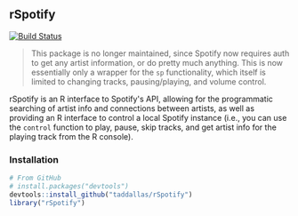 ## rSpotify

[![Build Status](https://travis-ci.org/taddallas/rSpotify.svg)](https://travis-ci.org/taddallas/rSpotify)

> This package is no longer maintained, since Spotify now requires auth to get any artist information, or do pretty much anything. This is now essentially only a wrapper for the `sp` functionality, which itself is limited to changing tracks, pausing/playing, and volume control. 






rSpotify is an R interface to Spotify's API, allowing for the programmatic searching of artist info and connections between artists, as well as providing an R interface to control a local Spotify instance (i.e., you can use the `control` function to play, pause, skip tracks, and get artist info for the playing track from the R console).


### Installation

```r
# From GitHub
# install.packages("devtools")
devtools::install_github("taddallas/rSpotify")
library("rSpotify")
```
